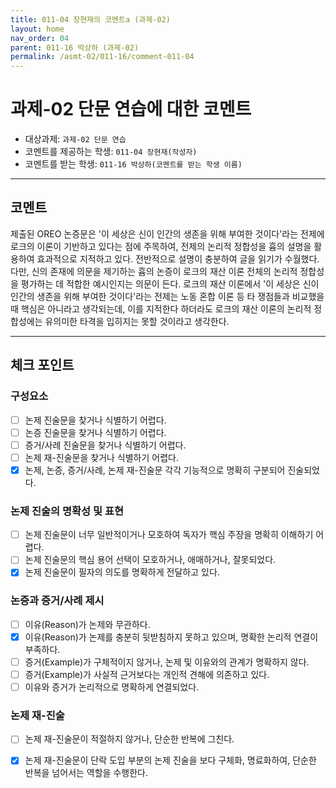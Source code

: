```yaml
---
title: 011-04 장현재의 코멘트a (과제-02) 
layout: home
nav_order: 04
parent: 011-16 박상하 (과제-02)
permalink: /asmt-02/011-16/comment-011-04
---
```


# 과제-02 단문 연습에 대한 코멘트

- 대상과제: `과제-02 단문 연습`
- 코멘트를 제공하는 학생: `011-04 장현재(작성자)` 
- 코멘트를 받는 학생: `011-16 박상하(코멘트를 받는 학생 이름)` 

---

## 코멘트

제출된 OREO 논증문은 '이 세상은 신이 인간의 생존을 위해 부여한 것이다'라는 전제에 로크의 이론이 기반하고 있다는 점에 주목하여, 전제의 논리적 정합성을 흄의 설명을 활용하여 효과적으로 지적하고 있다. 전반적으로 설명이 충분하여 글을 읽기가 수월했다.
다만, 신의 존재에 의문을 제기하는 흄의 논증이 로크의 재산 이론 전체의 논리적 정합성을 평가하는 데 적합한 예시인지는 의문이 든다. 로크의 재산 이론에서 '이 세상은 신이 인간의 생존을 위해 부여한 것이다'라는 전제는 노동 혼합 이론 등 타 쟁점들과 비교했을 때 핵심은 아니라고 생각되는데, 이를 지적한다 하더라도 로크의 재산 이론의 논리적 정합성에는 유의미한 타격을 입히지는 못할 것이라고 생각한다.

---

## 체크 포인트

### **구성요소**
- [ ] 논제 진술문을 찾거나 식별하기 어렵다.
- [ ] 논증 진술문을 찾거나 식별하기 어렵다.
- [ ] 증거/사례 진술문을 찾거나 식별하기 어렵다.
- [ ] 논제 재-진술문을 찾거나 식별하기 어렵다.
- [x] 논제, 논증, 증거/사례, 논제 재-진술문 각각 기능적으로 명확히 구분되어 진술되었다.

### **논제 진술의 명확성 및 표현**  
- [ ] 논제 진술문이 너무 일반적이거나 모호하여 독자가 핵심 주장을 명확히 이해하기 어렵다.  
- [ ] 논제 진술문의 핵심 용어 선택이 모호하거나, 애매하거나, 잘못되었다.  
- [x] 논제 진술문이 필자의 의도를 명확하게 전달하고 있다.  

### **논증과 증거/사례 제시**  
- [ ] 이유(Reason)가 논제와 무관하다.
- [x] 이유(Reason)가 논제를 충분히 뒷받침하지 못하고 있으며, 명확한 논리적 연결이 부족하다.  
- [ ] 증거(Example)가 구체적이지 않거나, 논제 및 이유와의 관계가 명확하지 않다. 
- [ ] 증거(Example)가 사실적 근거보다는 개인적 견해에 의존하고 있다.  
- [ ] 이유와 증거가 논리적으로 명확하게 연결되었다.  

### **논제 재-진술**  
- [ ] 논제 재-진술문이 적절하지 않거나, 단순한 반복에 그친다.   
- [x] 논제 재-진술문이 단락 도입 부분의 논제 진술을 보다 구체화, 명료화하여, 단순한 반복을 넘어서는 역할을 수행한다.  

